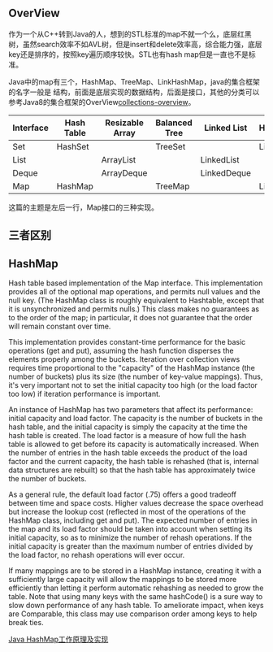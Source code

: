 
## OverView ##
作为一个从C++转到Java的人，想到的STL标准的map不就一个么，底层红黑树，虽然search效率不如AVL树，但是insert和delete效率高，综合能力强，底层key还是排序的，按照key遍历顺序较快。STL也有hash map但是一直也不是标准。

Java中的map有三个，HashMap、TreeMap、LinkHashMap，java的集合框架的名字一般是 <Implementation-style><Interface>结构，前面是底层实现的数据结构，后面是接口，其他的分类可以参考Java8的集合框架的OverView[collections-overview](https://docs.oracle.com/javase/8/docs/technotes/guides/collections/overview.html)。

|Interface|Hash Table|Resizable Array|Balanced Tree|Linked List|HashTable+LinkedList|
|----     | ---      |----           | ---         |----       | ---                |
|Set	  |HashSet   |               |	TreeSet	   |           | LinkedHashSet      |
|List	  |          | ArrayList     |             | LinkedList|	                |
|Deque	  | 	     |ArrayDeque	 |	           |LinkedDeque|	                |
|Map	  |HashMap	 |	             |TreeMap	   |           |LinkedHashMap       |

这篇的主题是左后一行，Map接口的三种实现。

## 三者区别 ##

## HashMap ##

Hash table based implementation of the Map interface. This implementation provides all of the optional map operations, and permits null values and the null key. (The HashMap class is roughly equivalent to Hashtable, except that it is unsynchronized and permits nulls.) This class makes no guarantees as to the order of the map; in particular, it does not guarantee that the order will remain constant over time.

This implementation provides constant-time performance for the basic operations (get and put), assuming the hash function disperses the elements properly among the buckets. Iteration over collection views requires time proportional to the "capacity" of the HashMap instance (the number of buckets) plus its size (the number of key-value mappings). Thus, it's very important not to set the initial capacity too high (or the load factor too low) if iteration performance is important.

An instance of HashMap has two parameters that affect its performance: initial capacity and load factor. The capacity is the number of buckets in the hash table, and the initial capacity is simply the capacity at the time the hash table is created. The load factor is a measure of how full the hash table is allowed to get before its capacity is automatically increased. When the number of entries in the hash table exceeds the product of the load factor and the current capacity, the hash table is rehashed (that is, internal data structures are rebuilt) so that the hash table has approximately twice the number of buckets.

As a general rule, the default load factor (.75) offers a good tradeoff between time and space costs. Higher values decrease the space overhead but increase the lookup cost (reflected in most of the operations of the HashMap class, including get and put). The expected number of entries in the map and its load factor should be taken into account when setting its initial capacity, so as to minimize the number of rehash operations. If the initial capacity is greater than the maximum number of entries divided by the load factor, no rehash operations will ever occur.

If many mappings are to be stored in a HashMap instance, creating it with a sufficiently large capacity will allow the mappings to be stored more efficiently than letting it perform automatic rehashing as needed to grow the table. Note that using many keys with the same hashCode() is a sure way to slow down performance of any hash table. To ameliorate impact, when keys are Comparable, this class may use comparison order among keys to help break ties.


[Java HashMap工作原理及实现](http://yikun.github.io/2015/04/01/Java-HashMap%E5%B7%A5%E4%BD%9C%E5%8E%9F%E7%90%86%E5%8F%8A%E5%AE%9E%E7%8E%B0/)

